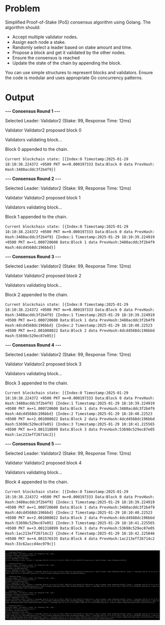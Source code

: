 # **Problem**

Simplified Proof-of-Stake (PoS) consensus algorithm using Golang. The algorithm
should:

* Accept multiple validator nodes.
* Assign each node a stake.
* Randomly select a leader based on stake amount and time.
* Propose a block and get it validated by the other nodes.
* Ensure the consensus is reached
* Update the state of the chain by appending the block.


You can use simple structures to represent blocks and validators. Ensure the code is modular
and uses appropriate Go concurrency patterns.

# **Output**

**--- Consensus Round 1 ---**

Selected Leader: Validator2 (Stake: 99, Response Time: 12ms)

Validator Validator2 proposed block 0

Validators validating block... 

Block 0 appended to the chain.

`Current blockchain state: [{Index:0 Timestamp:2025-01-29 18:10:38.224372 +0500 PKT m=+0.000197333 Data:Block 0 data PrevHash: Hash:3480acddc3f2b4f9}]
`

**--- Consensus Round 2 ---**

Selected Leader: Validator2 (Stake: 99, Response Time: 12ms)

Validator Validator2 proposed block 1

Validators validating block...

Block 1 appended to the chain.

`Current blockchain state: [{Index:0 Timestamp:2025-01-29 18:10:38.224372 +0500 PKT m=+0.000197333 Data:Block 0 data PrevHash: Hash:3480acddc3f2b4f9} {Index:1 Timestamp:2025-01-29 18:10:39.224919 +0500 PKT m=+1.000720600 Data:Block 1 data PrevHash:3480acddc3f2b4f9 Hash:4dcd4568dc196bbd}]
`

**--- Consensus Round 3 ---**

Selected Leader: Validator2 (Stake: 99, Response Time: 12ms)

Validator Validator2 proposed block 2

Validators validating block...

Block 2 appended to the chain.

`Current blockchain state: [{Index:0 Timestamp:2025-01-29 18:10:38.224372 +0500 PKT m=+0.000197333 Data:Block 0 data PrevHash: Hash:3480acddc3f2b4f9} {Index:1 Timestamp:2025-01-29 18:10:39.224919 +0500 PKT m=+1.000720600 Data:Block 1 data PrevHash:3480acddc3f2b4f9 Hash:4dcd4568dc196bbd} {Index:2 Timestamp:2025-01-29 18:10:40.22523 +0500 PKT m=+2.001008022 Data:Block 2 data PrevHash:4dcd4568dc196bbd Hash:53698c529ec87e05}]
`

**--- Consensus Round 4 ---**

Selected Leader: Validator2 (Stake: 99, Response Time: 12ms)

Validator Validator2 proposed block 3

Validators validating block...

Block 3 appended to the chain.

`Current blockchain state: [{Index:0 Timestamp:2025-01-29 18:10:38.224372 +0500 PKT m=+0.000197333 Data:Block 0 data PrevHash: Hash:3480acddc3f2b4f9} {Index:1 Timestamp:2025-01-29 18:10:39.224919 +0500 PKT m=+1.000720600 Data:Block 1 data PrevHash:3480acddc3f2b4f9 Hash:4dcd4568dc196bbd} {Index:2 Timestamp:2025-01-29 18:10:40.22523 +0500 PKT m=+2.001008022 Data:Block 2 data PrevHash:4dcd4568dc196bbd Hash:53698c529ec87e05} {Index:3 Timestamp:2025-01-29 18:10:41.225565 +0500 PKT m=+3.001318899 Data:Block 3 data PrevHash:53698c529ec87e05 Hash:1ac213eff26714c2}]
`

**--- Consensus Round 5 ---**

Selected Leader: Validator2 (Stake: 99, Response Time: 12ms)

Validator Validator2 proposed block 4

Validators validating block...

Block 4 appended to the chain.

`Current blockchain state: [{Index:0 Timestamp:2025-01-29 18:10:38.224372 +0500 PKT m=+0.000197333 Data:Block 0 data PrevHash: Hash:3480acddc3f2b4f9} {Index:1 Timestamp:2025-01-29 18:10:39.224919 +0500 PKT m=+1.000720600 Data:Block 1 data PrevHash:3480acddc3f2b4f9 Hash:4dcd4568dc196bbd} {Index:2 Timestamp:2025-01-29 18:10:40.22523 +0500 PKT m=+2.001008022 Data:Block 2 data PrevHash:4dcd4568dc196bbd Hash:53698c529ec87e05} {Index:3 Timestamp:2025-01-29 18:10:41.225565 +0500 PKT m=+3.001318899 Data:Block 3 data PrevHash:53698c529ec87e05 Hash:1ac213eff26714c2} {Index:4 Timestamp:2025-01-29 18:10:42.225846 +0500 PKT m=+4.001576535 Data:Block 4 data PrevHash:1ac213eff26714c2 Hash:33c62accd4ec979c}]`


![img.png](img.png)